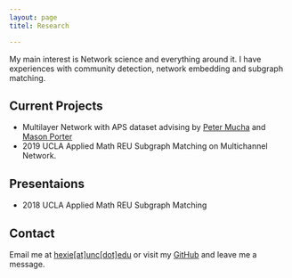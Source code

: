 ```yaml
---
layout: page
titel: Research

---
```

My main interest is Network science and everything around it. I have experiences with community detection, network embedding and subgraph matching.


## Current Projects
* Multilayer Network with APS dataset advising by [Peter Mucha](http://mucha.web.unc.edu/) and [Mason Porter](https://www.math.ucla.edu/~mason/)
* 2019 UCLA Applied Math REU Subgraph Matching on Multichannel Network.

## Presentaions

* 2018 UCLA Applied Math REU Subgraph Matching

## Contact
Email me at [hexie[at]unc[dot]edu](mailto:hexie@unc.edu) or visit my [GitHub](https://github.com/hexie1995) and leave me a message.
